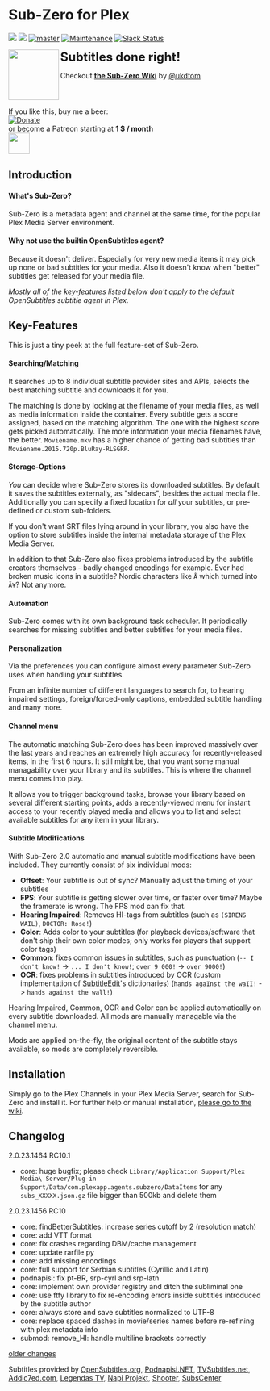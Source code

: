 # Sub-Zero for Plex
[![](https://img.shields.io/github/release/pannal/Sub-Zero.bundle.svg?style=flat&label=stable)](https://github.com/pannal/Sub-Zero.bundle/releases/latest)
[![](https://img.shields.io/github/release/pannal/Sub-Zero.bundle/all.svg?maxAge=2592000&label=testing+2.0+RC9)](https://github.com/pannal/Sub-Zero.bundle/releases)
[![master](https://img.shields.io/badge/master-stable-green.svg?maxAge=2592000)]()
[![Maintenance](https://img.shields.io/maintenance/yes/2017.svg)]()
[![Slack Status](https://szslack.fragstore.net/badge.svg)](https://szslack.fragstore.net)

<img src="https://raw.githubusercontent.com/pannal/Sub-Zero.bundle/master/Contents/Resources/subzero.gif" align="left" height="100"> <font size="5"><b>Subtitles done right!</b></font><br />

Checkout **[the Sub-Zero Wiki](https://github.com/pannal/Sub-Zero.bundle/wiki)** by [@ukdtom](https://github.com/ukdtom) <br />
<br style="clear:left;"/>

If you like this, buy me a beer: <br>[![Donate](https://www.paypalobjects.com/en_US/i/btn/btn_donate_LG.gif)](https://www.paypal.com/cgi-bin/webscr?cmd=_s-xclick&hosted_button_id=G9VKR2B8PMNKG) <br>or become a Patreon starting at **1 $ / month** <br><a href="https://www.patreon.com/subzero_plex" target="_blank"><img src="http://www.wenspencer.com/wp-content/uploads/2017/02/patreon-button.png" height="42" /></a>

## Introduction
#### What's Sub-Zero?
Sub-Zero is a metadata agent and channel at the same time, for the popular Plex Media Server environment.

#### Why not use the builtin OpenSubtitles agent?
Because it doesn't deliver. Especially for very new media items it may pick up none or bad subtitles for your media. Also it doesn't know when "better" subtitles get released for your media file.

*Mostly all of the key-features listed below don't apply to the default OpenSubtitles subtitle agent in Plex.*

## Key-Features
This is just a tiny peek at the full feature-set of Sub-Zero.

#### Searching/Matching
It searches up to 8 individual subtitle provider sites and APIs, selects the best matching subtitle and downloads it for you.

The matching is done by looking at the filename of your media files, as well as media information inside the container.
Every subtitle gets a score assigned, based on the matching algorithm. The one with the highest score gets picked automatically. The more information your media filenames have, the better. `Moviename.mkv` has a higher chance of getting bad subtitles than `Moviename.2015.720p.BluRay-RLSGRP`.

#### Storage-Options
*You* can decide where Sub-Zero stores its downloaded subtitles. By default it saves the subtitles externally, as "sidecars", besides the actual media file.
Additionally you can specify a fixed location for *all* your subtitles, or pre-defined or custom sub-folders.

If you don't want SRT files lying around in your library, you also have the option to store subtitles inside the internal metadata storage of the Plex Media Server.

In addition to that Sub-Zero also fixes problems introduced by the subtitle creators themselves - badly changed encodings for example.
Ever had broken music icons in a subtitle? Nordic characters like `Å` which turned into `Ã¥`? Not anymore.

#### Automation
Sub-Zero comes with its own background task scheduler. It periodically searches for missing subtitles and better subtitles for your media files.

#### Personalization
Via the preferences you can configure almost every parameter Sub-Zero uses when handling your subtitles.

From an infinite number of different languages to search for, to hearing impaired settings, foreign/forced-only captions, embedded subtitle handling and many more.

#### Channel menu
The automatic matching Sub-Zero does has been improved massively over the last years and reaches an extremely high accuracy for recently-released items, in the first 6 hours. It still might be, that you want some manual managability over your library and its subtitles. This is where the channel menu comes into play.

It allows you to trigger background tasks, browse your library based on several different starting points, adds a recently-viewed menu for instant access to your recently played media and allows you to list and select available subtitles for any item in your library.

#### Subtitle Modifications
With Sub-Zero 2.0 automatic and manual subtitle modifications have been included.
They currently consist of six individual mods:
- **Offset**: Your subtitle is out of sync? Manually adjust the timing of your subtitles
- **FPS**: Your subtitle is getting slower over time, or faster over time? Maybe the framerate is wrong. The FPS mod can fix that.
- **Hearing Impaired**: Removes HI-tags from subtitles (such as `(SIRENS WAIL)`, `DOCTOR: Rose!`)
- **Color**: Adds color to your subtitles (for playback devices/software that don't ship their own color modes; only works for players that support color tags)
- **Common**: fixes common issues in subtitles, such as punctuation (`-- I don't know!` -> `... I don't know!`; `over 9 000!` -> `over 9000!`)
- **OCR**: fixes problems in subtitles introduced by OCR (custom implementation of [SubtitleEdit](https://github.com/SubtitleEdit/subtitleedit)'s dictionaries) (`hands agaInst the waII!` -> `hands against the wall!`)

Hearing Impaired, Common, OCR and Color can be applied automatically on every subtitle downloaded. All mods are manually managable via the channel menu.

Mods are applied on-the-fly, the original content of the subtitle stays available, so mods are completely reversible.


## Installation
Simply go to the Plex Channels in your Plex Media Server, search for Sub-Zero and install it.
For further help or manual installation, [please go to the wiki](https://github.com/pannal/Sub-Zero.bundle/wiki).

## Changelog


2.0.23.1464 RC10.1
 - core: huge bugfix; please check `Library/Application Support/Plex Media\ Server/Plug-in Support/Data/com.plexapp.agents.subzero/DataItems`
         for any `subs_XXXXX.json.gz` file bigger than 500kb and delete them

2.0.23.1456 RC10
- core: findBetterSubtitles: increase series cutoff by 2 (resolution match)
- core: add VTT format
- core: fix crashes regarding DBM/cache management
- core: update rarfile.py
- core: add missing encodings
- core: full support for Serbian subtitles (Cyrillic and Latin)
- podnapisi: fix pt-BR, srp-cyrl and srp-latn
- core: implement own provider registry and ditch the subliminal one
- core: use ftfy library to fix re-encoding errors inside subtitles introduced by the subtitle author
- core: always store and save subtitles normalized to UTF-8
- core: replace spaced dashes in movie/series names before re-refining with plex metadata info
- submod: remove_HI: handle multiline brackets correctly



[older changes](CHANGELOG.md)


Subtitles provided by [OpenSubtitles.org](http://www.opensubtitles.org/), [Podnapisi.NET](https://www.podnapisi.net/), [TVSubtitles.net](http://www.tvsubtitles.net/), [Addic7ed.com](http://www.addic7ed.com/), [Legendas TV](http://legendas.tv/), [Napi Projekt](http://www.napiprojekt.pl/), [Shooter](http://shooter.cn/), [SubsCenter](http://www.subscenter.org)
